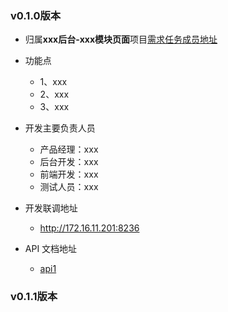### v0.1.0版本
* 归属**xxx后台-xxx模块页面**项目[需求任务成员地址](https://xxxxx.com)
* 功能点
  - 1、xxx
  - 2、xxx
  - 3、xxx
* 开发主要负责人员
  - 产品经理：xxx
  - 后台开发：xxx
  - 前端开发：xxx
  - 测试人员：xxx

* 开发联调地址
  - http://172.16.11.201:8236

* API 文档地址
  - [api1](https://xxxx.com)  
  
### v0.1.1版本  
